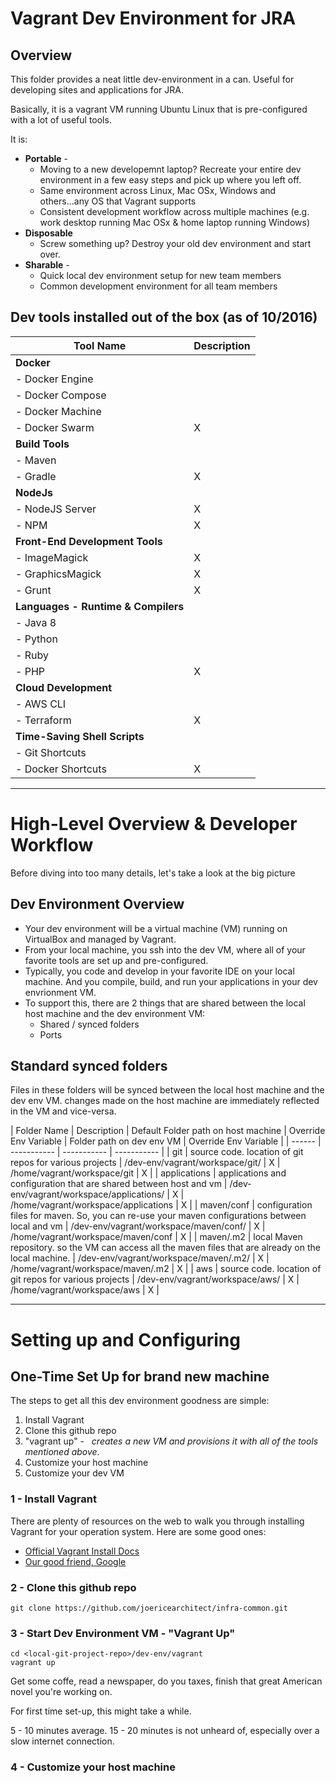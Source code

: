 # Vagrant Dev Environment for JRA

## Overview

This folder provides a neat little dev-environment in a can.   Useful for developing sites and applications for JRA.

Basically, it is a vagrant VM running Ubuntu Linux that is pre-configured with a lot of useful tools.  

It is:
* **Portable** - 
  - Moving to a new developemnt laptop?  Recreate your entire dev environment in a few easy steps and pick up where you left off.
  - Same environment across Linux, Mac OSx, Windows and others...any OS that Vagrant supports
  - Consistent development workflow across multiple machines (e.g. work desktop running Mac OSx & home laptop running Windows)
* **Disposable** 
  - Screw something up?  Destroy your old dev environment and start over.
* **Sharable** -
  - Quick local dev environment setup for new team members
  - Common development environment for all team members
  
## Dev tools installed out of the box (as of 10/2016)
 
| Tool Name | Description |
| ------ | ----------- |
| **Docker** | |
|  - Docker Engine   |  |
|  - Docker Compose   |  |
|  - Docker Machine   |  |
|  - Docker Swarm   | X |
| **Build Tools** | |
|  - Maven   |  |
|  - Gradle  | X |
| **NodeJs**  |  |
|  - NodeJS Server  | X |
|  - NPM | X |
| **Front-End Development Tools** |  |
|  - ImageMagick | X |
|  - GraphicsMagick | X |
|  - Grunt   | X |
| **Languages - Runtime & Compilers** | |
|  - Java 8   |  |
|  - Python   |  |
|  - Ruby   |  |
|  - PHP   | X |
| **Cloud Development** |  |
|  - AWS CLI   |  |
|  - Terraform   | X |
| **Time-Saving Shell Scripts** |  |
|  - Git Shortcuts   |  |
|  - Docker Shortcuts   | X |

------

# High-Level Overview & Developer Workflow

Before diving into too many details, let's take a look at the big picture 

## Dev Environment Overview

* Your dev environment will be a virtual machine (VM) running on VirtualBox and managed by Vagrant.
* From your local machine, you ssh into the dev VM, where all of your favorite tools are set up and pre-configured.
* Typically, you code and develop in your favorite IDE on your local machine. And you compile, build, and run your applications in your dev envrionment VM.
* To support this, there are 2 things that are shared between the local host machine and the dev environment VM:
  - Shared / synced folders 
  - Ports
  
## Standard synced folders

Files in these folders will be synced between the local host machine and the dev env VM.  changes made on the host machine are immediately reflected in the VM and vice-versa.
 
| Folder Name | Description | Default Folder path on host machine | Override Env Variable | Folder path on dev env VM | Override Env Variable |
| ------ | ----------- | ----------- | ----------- |
| git | source code.  location of git repos for various projects | <local-git-project-repo>/dev-env/vagrant/workspace/git/ | X | /home/vagrant/workspace/git | X |
| applications | applications and configuration that are shared between host and vm | <local-git-project-repo>/dev-env/vagrant/workspace/applications/ | X | /home/vagrant/workspace/applications | X |
| maven/conf | configuration files for maven.  So, you can re-use your maven configurations between local and vm | <local-git-project-repo>/dev-env/vagrant/workspace/maven/conf/ | X | /home/vagrant/workspace/maven/conf | X |
| maven/.m2 | local Maven repository.  so the VM can access all the maven files that are already on the local machine. | <local-git-project-repo>/dev-env/vagrant/workspace/maven/.m2/ | X | /home/vagrant/workspace/maven/.m2 | X |
| aws | source code.  location of git repos for various projects | <local-git-project-repo>/dev-env/vagrant/workspace/aws/ | X | /home/vagrant/workspace/aws | X |

------

# Setting up and Configuring

## One-Time Set Up for brand new machine

The steps to get all this dev environment goodness are simple:

1. Install Vagrant
2. Clone this github repo
3. "vagrant up" - &nbsp;   *creates a new VM and provisions it with all of the tools mentioned above*.
4. Customize your host machine
5. Customize your dev VM

### 1 - Install Vagrant

There are plenty of resources on the web to walk you through installing Vagrant for your operation system.  Here are some good ones:
	
* [Official Vagrant Install Docs](https://www.vagrantup.com/docs/installation/ "From the horses mouth")
* [Our good friend, Google](https://www.google.com/#q=install+vagrant)

### 2 - Clone this github repo

```
git clone https://github.com/joericearchitect/infra-common.git
```
### 3 - Start Dev Environment VM - "Vagrant Up"

```
cd <local-git-project-repo>/dev-env/vagrant
vagrant up
```

Get some coffe, read a newspaper, do you taxes, finish that great American novel you're working on.

For first time set-up, this might take a while.  

5 - 10 minutes average. 15 - 20 minutes is not unheard of, especially over a slow internet connection.

### 4 - Customize your host machine


